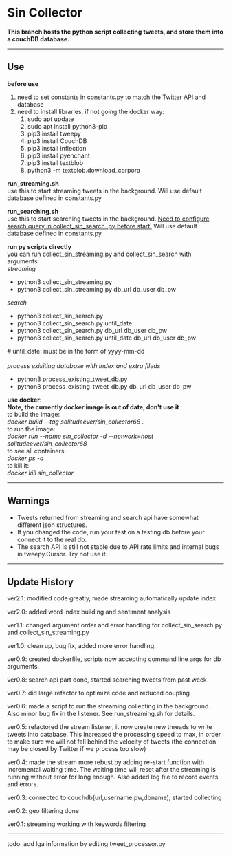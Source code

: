 # Sin Collector

<b>This branch hosts the python script collecting tweets, and store them into a couchDB database.</b>

<hr>
<h2>Use</h2>

<b>before use</b><br>
<ol>
    <li>need to set constants in constants.py to match the Twitter API and database</li>
    <li>need to install libraries, if not going the docker way:
        <ol>
            <li>sudo apt update</li>
            <li>sudo apt install python3-pip</li>
            <li>pip3 install tweepy</li>
            <li>pip3 install CouchDB</li>
            <li>pip3 install inflection</li>
            <li>pip3 install pyenchant</li>
            <li>pip3 install textblob</li>
            <li>python3 -m textblob.download_corpora</li>
        </ol>
    </li>
</ol>

<b>run_streaming.sh</b><br>
use this to start streaming tweets in the background. Will use default database 
defined in constants.py

<b>run_searching.sh</b><br>
use this to start searching tweets in the background. <u>Need to configure 
search query in collect_sin_search .py before start.</u> Will use default database defined in constants.py

<b>run py scripts directly</b><br>
you can run collect_sin_streaming.py and collect_sin_search with 
arguments: <br>
<em>streaming</em>
<ul>
    <li>python3 collect_sin_streaming.py</li>
    <li>python3 collect_sin_streaming.py db_url db_user db_pw</li>
</ul>
<em>search</em>
<ul>
    <li>python3 collect_sin_search.py</li>
    <li>python3 collect_sin_search.py until_date</li>
    <li>python3 collect_sin_search.py db_url db_user db_pw</li>
    <li>python3 collect_sin_search.py until_date db_url db_user db_pw</li>
</ul>
# until_date: must be in the form of yyyy-mm-dd<br><br>
<em>process exisiting database with index and extra fileds</em>
<ul>
    <li>python3 process_existing_tweet_db.py</li>
    <li>python3 process_existing_tweet_db.py db_url db_user db_pw</li>
</ul>

<b>use docker</b>:<br>
<b>Note, the currently docker image is out of date, don't use it</b><br>
to build the image: <br>
<i>docker build --tag solitudeever/sin_collector68 .</i><br>
to run the image:<br>
<i>docker run --name sin_collector -d --network=host solitudeever/sin_collector68
</i><br>
to see all containers:<br>
<i>docker ps -a</i><br>
to kill it:<br>
<i>docker kill sin_collector</i><br>


<hr>

<h2>Warnings</h2>

<ul>
    <li>Tweets returned from streaming and search api have somewhat different json structures.</li>
    <li>If you changed the code, run your test on a testing db before your connect it to the real db.</li>
    <li>The search API is still not stable due to API rate limits and internal bugs in tweepy.Cursor.
     Try not use it. </li>
</ul>

<hr>

<h2>Update History</h2>

ver2.1: modified code greatly, made streaming automatically update index

ver2.0: added word index building and sentiment analysis 

ver1.1: changed argument order and error handling for collect_sin_search.py and collect_sin_streaming.py

ver1.0: clean up, bug fix, added more error handling.

ver0.9: created dockerfile, scripts now accepting command line args for db 
arguments. 

ver0.8: search api part done, started searching tweets from past week

ver0.7: did large refactor to optimize code and reduced coupling

ver0.6: made a script to run the streaming collecting in the background. Also minor bug fix in 
the listener. See run_streaming.sh for details.

ver0.5: refactored the stream listener, it now create new threads to write tweets into database.
This increased the processing speed to max, in order to make sure we will not fall behind the 
velocity of tweets (the connection may be closed by Twitter if we process too slow)

ver0.4: made the stream more rebust by adding re-start function with incremental waiting time.
The waiting time will reset after the streaming is running without error for long enough. Also
added log file to record events and errors.

ver0.3: connected to couchdb(url,username,pw,dbname), started collecting

ver0.2: geo filtering done

ver0.1: streaming working with keywords filtering

<hr>

todo: add lga information by editing tweet_processor.py